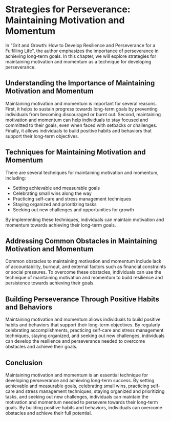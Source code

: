 Strategies for Perseverance: Maintaining Motivation and Momentum
=========================================================================

In "Grit and Growth: How to Develop Resilience and Perseverance for a Fulfilling Life", the author emphasizes the importance of perseverance in achieving long-term goals. In this chapter, we will explore strategies for maintaining motivation and momentum as a technique for developing perseverance.

Understanding the Importance of Maintaining Motivation and Momentum
-------------------------------------------------------------------

Maintaining motivation and momentum is important for several reasons. First, it helps to sustain progress towards long-term goals by preventing individuals from becoming discouraged or burnt out. Second, maintaining motivation and momentum can help individuals to stay focused and committed to their goals, even when faced with setbacks or challenges. Finally, it allows individuals to build positive habits and behaviors that support their long-term objectives.

Techniques for Maintaining Motivation and Momentum
--------------------------------------------------

There are several techniques for maintaining motivation and momentum, including:

* Setting achievable and measurable goals
* Celebrating small wins along the way
* Practicing self-care and stress management techniques
* Staying organized and prioritizing tasks
* Seeking out new challenges and opportunities for growth

By implementing these techniques, individuals can maintain motivation and momentum towards achieving their long-term goals.

Addressing Common Obstacles in Maintaining Motivation and Momentum
------------------------------------------------------------------

Common obstacles to maintaining motivation and momentum include lack of accountability, burnout, and external factors such as financial constraints or social pressures. To overcome these obstacles, individuals can use the technique of maintaining motivation and momentum to build resilience and persistence towards achieving their goals.

Building Perseverance Through Positive Habits and Behaviors
-----------------------------------------------------------

Maintaining motivation and momentum allows individuals to build positive habits and behaviors that support their long-term objectives. By regularly celebrating accomplishments, practicing self-care and stress management techniques, staying organized, and seeking out new challenges, individuals can develop the resilience and perseverance needed to overcome obstacles and achieve their goals.

Conclusion
----------

Maintaining motivation and momentum is an essential technique for developing perseverance and achieving long-term success. By setting achievable and measurable goals, celebrating small wins, practicing self-care and stress management techniques, staying organized and prioritizing tasks, and seeking out new challenges, individuals can maintain the motivation and momentum needed to persevere towards their long-term goals. By building positive habits and behaviors, individuals can overcome obstacles and achieve their full potential.
